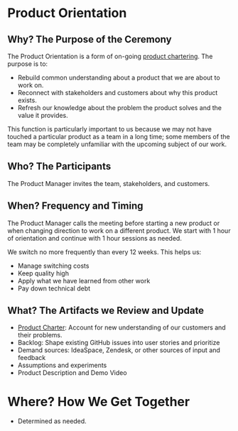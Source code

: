 # Product Orientation

## Why? The Purpose of the Ceremony

The Product Orientation is a form of on-going [product chartering](http://agilesherpa.org/agile_coach/product_planning/chartering/). The purpose is to:

* Rebuild common understanding about a product that we are about to work on.
* Reconnect with stakeholders and customers about why this product exists.
* Refresh our knowledge about the problem the product solves and the value it provides.

This function is particularly important to us because we may not have touched a particular product as a team in a long time; some members of the team may be completely unfamiliar with the upcoming subject of our work.

## Who? The Participants

The Product Manager invites the team, stakeholders, and customers.

## When? Frequency and Timing

The Product Manager calls the meeting before starting a new product or when changing direction to work on a different product. We start with 1 hour of orientation and continue with 1 hour sessions as needed.

We switch no more frequently than every 12 weeks. This helps us:

* Manage switching costs
* Keep quality high
* Apply what we have learned from other work
* Pay down technical debt

## What? The Artifacts we Review and Update

* [Product Charter](../Artifacts/ProductCharter.md): Account for new understanding of our customers and their problems.
* Backlog: Shape existing GitHub issues into user stories and prioritize
* Demand sources: IdeaSpace, Zendesk, or other sources of input and feedback
* Assumptions and experiments
* Product Description and Demo Video

# Where? How We Get Together

* Determined as needed.
